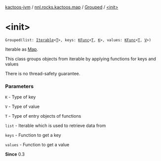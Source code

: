 [kactoos-jvm](../../index.md) / [nnl.rocks.kactoos.map](../index.md) / [Grouped](index.md) / [&lt;init&gt;](./-init-.md)

# &lt;init&gt;

`Grouped(list: `[`Iterable`](https://kotlinlang.org/api/latest/jvm/stdlib/kotlin.collections/-iterable/index.html)`<`[`T`](index.md#T)`>, keys: `[`KFunc`](../../nnl.rocks.kactoos/-k-func.md)`<`[`T`](index.md#T)`, `[`K`](index.md#K)`>, values: `[`KFunc`](../../nnl.rocks.kactoos/-k-func.md)`<`[`T`](index.md#T)`, `[`V`](index.md#V)`>)`

Iterable as [Map](https://kotlinlang.org/api/latest/jvm/stdlib/kotlin.collections/-map/index.html).

This class groups objects from iterable by applying functions for keys and values

There is no thread-safety guarantee.

### Parameters

`K` - Type of key

`V` - Type of value

`T` - Type of entry objects of functions

`list` - Iterable which is used to retrieve data from

`keys` - Function to get a key

`values` - Function to get a value

**Since**
0.3

